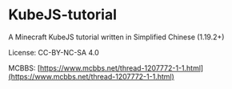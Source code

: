 # KubeJS-tutorial
A Minecraft KubeJS tutorial written in Simplified Chinese (1.19.2+)

License: CC-BY-NC-SA 4.0

MCBBS: [https://www.mcbbs.net/thread-1207772-1-1.html](https://www.mcbbs.net/thread-1207772-1-1.html)
